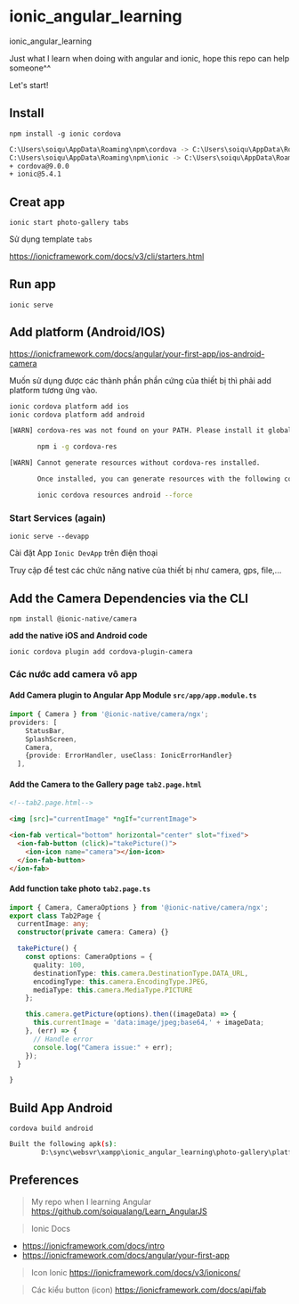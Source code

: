 # ionic_angular_learning
ionic_angular_learning

Just what I learn when doing with angular and ionic, hope this repo can help someone^^

Let's start!

## Install

`npm install -g ionic cordova`
```bash
C:\Users\soiqu\AppData\Roaming\npm\cordova -> C:\Users\soiqu\AppData\Roaming\npm\node_modules\cordova\bin\cordova
C:\Users\soiqu\AppData\Roaming\npm\ionic -> C:\Users\soiqu\AppData\Roaming\npm\node_modules\ionic\bin\ionic
+ cordova@9.0.0
+ ionic@5.4.1
```

## Creat app
`ionic start photo-gallery tabs`

Sử dụng template `tabs`

https://ionicframework.com/docs/v3/cli/starters.html

## Run app
`ionic serve`

## Add platform (Android/IOS)

https://ionicframework.com/docs/angular/your-first-app/ios-android-camera

Muốn sử dụng được các thành phần phần cứng của thiết bị thì phải add platform tương ứng vào.

```bash
ionic cordova platform add ios
ionic cordova platform add android
```

```bash
[WARN] cordova-res was not found on your PATH. Please install it globally:

       npm i -g cordova-res

[WARN] Cannot generate resources without cordova-res installed.

       Once installed, you can generate resources with the following command:

       ionic cordova resources android --force
```

### Start Services (again)
`ionic serve --devapp`

Cài đặt App `Ionic DevApp` trên điện thoại

Truy cập để test các chức năng native của thiết bị như camera, gps, file,...

## Add the Camera Dependencies via the CLI
`npm install @ionic-native/camera`

**add the native iOS and Android code**

`ionic cordova plugin add cordova-plugin-camera`

### Các nước add camera vô app

#### Add Camera plugin to Angular App Module `src/app/app.module.ts`

```ts
import { Camera } from '@ionic-native/camera/ngx';
providers: [
    StatusBar,
    SplashScreen,
    Camera,
    {provide: ErrorHandler, useClass: IonicErrorHandler}
  ],
```

#### Add the Camera to the Gallery page `tab2.page.html`

```html
<!--tab2.page.html-->

<img [src]="currentImage" *ngIf="currentImage">

<ion-fab vertical="bottom" horizontal="center" slot="fixed">
  <ion-fab-button (click)="takePicture()">
    <ion-icon name="camera"></ion-icon>
  </ion-fab-button>
</ion-fab>
```
#### Add function take photo `tab2.page.ts`

```ts
import { Camera, CameraOptions } from '@ionic-native/camera/ngx';
export class Tab2Page {
  currentImage: any;
  constructor(private camera: Camera) {}

  takePicture() {
    const options: CameraOptions = {
      quality: 100,
      destinationType: this.camera.DestinationType.DATA_URL,
      encodingType: this.camera.EncodingType.JPEG,
      mediaType: this.camera.MediaType.PICTURE
    };

    this.camera.getPicture(options).then((imageData) => {
      this.currentImage = 'data:image/jpeg;base64,' + imageData;
    }, (err) => {
      // Handle error
      console.log("Camera issue:" + err);
    });
  }

}
```



## Build App Android

`cordova build android`

```bash
Built the following apk(s):
        D:\sync\websvr\xampp\ionic_angular_learning\photo-gallery\platforms\android\app\build\outputs\apk\debug\app-debug.apk
```

## Preferences

> My repo when I learning Angular
https://github.com/soiqualang/Learn_AngularJS

> Ionic Docs
* https://ionicframework.com/docs/intro
* https://ionicframework.com/docs/angular/your-first-app

> Icon Ionic
https://ionicframework.com/docs/v3/ionicons/

> Các kiểu button (icon)
https://ionicframework.com/docs/api/fab

